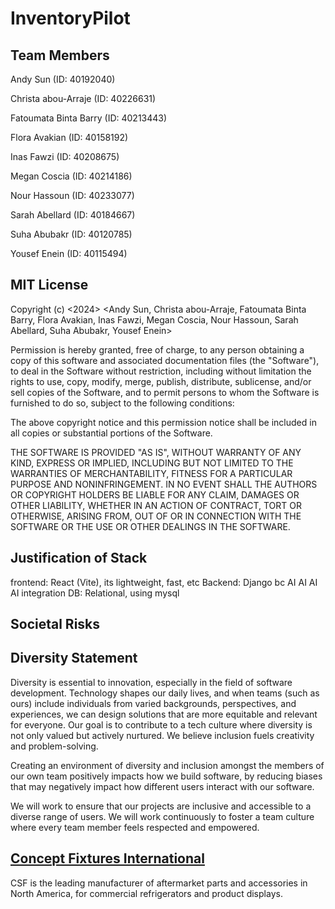 # InventoryPilot

## Team Members

Andy Sun (ID: 40192040)

Christa abou-Arraje (ID: 40226631)

Fatoumata Binta Barry (ID: 40213443)

Flora Avakian (ID: 40158192)

Inas Fawzi (ID: 40208675)

Megan Coscia (ID: 40214186)

Nour Hassoun (ID: 40233077)

Sarah Abellard (ID: 40184667)

Suha Abubakr (ID: 40120785)

Yousef Enein (ID: 40115494)

## MIT License
Copyright (c) <2024> <Andy Sun, Christa abou-Arraje, Fatoumata Binta Barry, Flora Avakian, Inas Fawzi, Megan Coscia, Nour Hassoun, Sarah Abellard, Suha Abubakr, Yousef Enein>

Permission is hereby granted, free of charge, to any person obtaining a copy of this software and associated documentation files (the "Software"), to deal in the Software without restriction, including without limitation the rights to use, copy, modify, merge, publish, distribute, sublicense, and/or sell copies of the Software, and to permit persons to whom the Software is furnished to do so, subject to the following conditions:

The above copyright notice and this permission notice shall be included in all copies or substantial portions of the Software.

THE SOFTWARE IS PROVIDED "AS IS", WITHOUT WARRANTY OF ANY KIND, EXPRESS OR IMPLIED, INCLUDING BUT NOT LIMITED TO THE WARRANTIES OF MERCHANTABILITY, FITNESS FOR A PARTICULAR PURPOSE AND NONINFRINGEMENT. IN NO EVENT SHALL THE AUTHORS OR COPYRIGHT HOLDERS BE LIABLE FOR ANY CLAIM, DAMAGES OR OTHER LIABILITY, WHETHER IN AN ACTION OF CONTRACT, TORT OR OTHERWISE, ARISING FROM, OUT OF OR IN CONNECTION WITH THE SOFTWARE OR THE USE OR OTHER DEALINGS IN THE SOFTWARE.

## Justification of Stack
frontend: React (Vite), its lightweight, fast, etc
Backend: Django bc AI AI AI AI integration 
DB: Relational, using mysql

## Societal Risks


## Diversity Statement
Diversity is essential to innovation, especially in the field of software development. Technology shapes our daily lives, and when teams (such as ours) include individuals from varied backgrounds, perspectives, and experiences, we can design solutions that are more equitable and relevant for everyone. Our goal is to contribute to a tech culture where diversity is not only valued but actively nurtured. We believe inclusion fuels creativity and problem-solving.

Creating an environment of diversity and inclusion amongst the members of our own team positively impacts how we build software, by reducing biases that may negatively impact how different users interact with our software.

We will work to ensure that our projects are inclusive and accessible to a diverse range of users. We will work continuously to foster a team culture where every team member feels respected and empowered.

## [Concept Fixtures International](https://www.conceptfixtures.com/en/home/)

CSF is the leading manufacturer of aftermarket parts and accessories in North America, for commercial refrigerators and product displays. 
